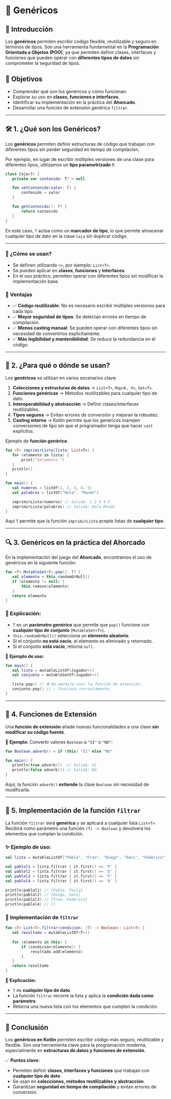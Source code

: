 # 📌 Genéricos

## 📖 Introducción
Los **genéricos** permiten escribir código flexible, reutilizable y seguro en términos de tipos. Son una herramienta fundamental en la **Programación Orientada a Objetos (POO)**, ya que permiten definir clases, interfaces y funciones que pueden operar con **diferentes tipos de datos** sin comprometer la seguridad de tipos.

## 🎯 Objetivos
- Comprender qué son los genéricos y cómo funcionan.
- Explorar su uso en **clases, funciones e interfaces**.
- Identificar su implementación en la práctica del **Ahorcado**.
- Desarrollar una función de extensión genérica `filtrar`.

---

## 🛠️ 1. ¿Qué son los Genéricos?
Los **genéricos** permiten definir estructuras de código que trabajan con diferentes tipos sin perder seguridad en tiempo de compilación.

Por ejemplo, en lugar de escribir múltiples versiones de una clase para diferentes tipos, utilizamos un **tipo parametrizado `T`**:

```kotlin
class Caja<T> {
   private var contenido: T? = null

   fun setContenido(valor: T) {
       contenido = valor
   }

   fun getContenido(): T? {
       return contenido
   }
}
```

En este caso, `T` actúa como un **marcador de tipo**, lo que permite almacenar cualquier tipo de dato en la clase `Caja` sin duplicar código.

---

### 🎯 ¿Cómo se usan?
- Se definen utilizando `<>`, por ejemplo: `List<T>`.
- Se pueden aplicar en **clases**, **funciones** y **interfaces**.
- En el uso práctico, permiten operar con diferentes tipos sin modificar la implementación base.

### 🚀 Ventajas
- ✅ **Código reutilizable**: No es necesario escribir múltiples versiones para cada tipo.
- ✅ **Mayor seguridad de tipos**: Se detectan errores en tiempo de compilación.
- ✅ **Menos casting manual**: Se pueden operar con diferentes tipos sin necesidad de convertirlos explícitamente.
- ✅ **Más legibilidad y mantenibilidad**: Se reduce la redundancia en el código.

---

## 🔹 2. ¿Para qué o dónde se usan?
Los **genéricos** se utilizan en varios escenarios clave:

1. **Colecciones y estructuras de datos** → `List<T>`, `Map<K, V>`, `Set<T>`.
2. **Funciones genéricas** → Métodos reutilizables para cualquier tipo de dato.
3. **Interoperabilidad y abstracción** → Definir clases/interfaces reutilizables.
4. **Tipos seguros** → Evitan errores de conversión y mejoran la robustez.
5. **Casting interno** → Kotlin permite que los genéricos manejen conversiones de tipo sin que el programador tenga que hacer `cast` explícitos.

Ejemplo de **función genérica**:

```kotlin
fun <T> imprimirLista(lista: List<T>) {
   for (elemento in lista) {
       print("$elemento ")
   }
   println()
}

fun main() {
   val numeros = listOf(1, 2, 3, 4, 5)
   val palabras = listOf("Hola", "Mundo")

   imprimirLista(numeros) // Salida: 1 2 3 4 5
   imprimirLista(palabras) // Salida: Hola Mundo
}
```

Aquí `T` permite que la función `imprimirLista` acepte listas de **cualquier tipo**.

---

## 🔍 3. Genéricos en la práctica del Ahorcado
En la implementación del juego del **Ahorcado**, encontramos el uso de genéricos en la siguiente función:

```kotlin
fun <T> MutableSet<T>.pop(): T? {
   val elemento = this.randomOrNull()
   if (elemento != null) {
       this.remove(elemento)
   }
   return elemento
}
```

### 📌 Explicación:
- `T` es un **parámetro genérico** que permite que `pop()` funcione con **cualquier tipo de conjunto** (`MutableSet<T>`).
- `this.randomOrNull()` selecciona un **elemento aleatorio**.
- Si el conjunto **no está vacío**, el elemento es eliminado y retornado.
- Si el conjunto **está vacío**, retorna `null`.

🔹 **Ejemplo de uso:**

```kotlin
fun main() {
   val lista = mutableListOf<Jugador>()
   val conjunto = mutableSetOf<Jugador>()

   lista.pop() // ❌ No permite usar la función de extensión.
   conjunto.pop() // ✅ Funciona correctamente.
}
```

---

## 🚀 4. Funciones de Extensión
Una **función de extensión** añade nuevas funcionalidades a una clase **sin modificar su código fuente**.

📌 **Ejemplo:** Convertir valores `Boolean` a `"SI"` o `"NO"`:

```kotlin
fun Boolean.adverb() = if (this) "SI" else "NO"

fun main() {
   println(true.adverb())  // Salida: SI
   println(false.adverb()) // Salida: NO
}
```

Aquí, la función `adverb()` **extiende** la clase `Boolean` sin necesidad de modificarla.

---

## 📝 5. Implementación de la función `filtrar`
La función `filtrar` será **genérica** y se aplicará a cualquier lista `List<T>`. Recibirá como parámetro una función `(T) -> Boolean` y devolverá los elementos que cumplan la condición.

### ✨ **Ejemplo de uso:**

```kotlin
val lista = mutableListOf("Pablo", "Fran", "Diego", "Dani", "Federico", "Paula")

val pablol1 = lista.filtrar { it.first() == 'P' }
val pablol2 = lista.filtrar { it.first() == 'D' }
val pablol3 = lista.filtrar { it.first() == 'F' }
val pablol4 = lista.filtrar { it.first() == 'A' }

println(pablol1) // [Pablo, Paula]
println(pablol2) // [Diego, Dani]
println(pablol3) // [Fran, Federico]
println(pablol4) // []
```

### 🎯 **Implementación de `filtrar`**

```kotlin
fun <T> List<T>.filtrar(condicion: (T) -> Boolean): List<T> {
   val resultado = mutableListOf<T>()
   
   for (elemento in this) {
       if (condicion(elemento)) {
           resultado.add(elemento)
       }
   }
   return resultado
}
```

📌 **Explicación:**
- `T` es **cualquier tipo de dato**.
- La función `filtrar` recorre la lista y aplica la **condición dada como parámetro**.
- Retorna una nueva lista con los elementos que cumplen la condición.

---

## 🎤 Conclusión
Los **genéricos en Kotlin** permiten escribir código más seguro, reutilizable y flexible. Son una herramienta clave para la programación moderna, especialmente en **estructuras de datos y funciones de extensión**.

✅ **Puntos clave:**
- Permiten definir **clases, interfaces y funciones** que trabajan con **cualquier tipo de dato**.
- Se usan en **colecciones, métodos reutilizables y abstracción**.
- Garantizan **seguridad en tiempo de compilación** y evitan errores de conversión.
